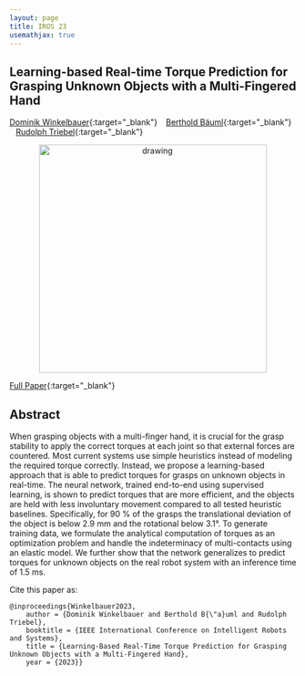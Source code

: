 ```yaml
---
layout: page
title: IROS 23
usemathjax: true
---
```

## Learning-based Real-time Torque Prediction for Grasping Unknown Objects with a Multi-Fingered Hand

[Dominik Winkelbauer](https://scholar.google.com/citations?user=kduGd8wAAAAJ){:target="_blank"} &ensp; [Berthold Bäuml](https://scholar.google.com/citations?user=fjvpDsEAAAAJ){:target="_blank"} &ensp; [Rudolph Triebel](https://scholar.google.com/citations?user=SuOUxjUAAAAJ){:target="_blank"}


<p align="center">
<img src="/grasping/assets/imgs/iros23/front.png" alt="drawing" width="400"/>
</p>

[Full Paper](https://elib.dlr.de/197492/){:target="_blank"}

## Abstract

When grasping objects with a multi-finger hand, it is
crucial for the grasp stability to apply the correct
torques at each joint so that external forces are
countered. Most current systems use simple heuristics
instead of modeling the required torque correctly. Instead,
we propose a learning-based approach that is able to
predict torques for grasps on unknown objects in real-time.
The neural network, trained end-to-end using supervised
learning, is shown to predict torques that are more
efficient, and the objects are held with less involuntary
movement compared to all tested heuristic baselines.
Specifically, for 90 % of the grasps the translational
deviation of the object is below 2.9 mm and the rotational
below 3.1°. To generate training data, we formulate the
analytical computation of torques as an optimization
problem and handle the indeterminacy of multi-contacts
using an elastic model. We further show that the network
generalizes to predict torques for unknown objects on the
real robot system with an inference time of 1.5 ms. 

Cite this paper as:

    @inproceedings{Winkelbauer2023,
        author = {Dominik Winkelbauer and Berthold B{\"a}uml and Rudolph Triebel},
        booktitle = {IEEE International Conference on Intelligent Robots and Systems},
        title = {Learning-Based Real-Time Torque Prediction for Grasping Unknown Objects with a Multi-Fingered Hand},
        year = {2023}}
        

